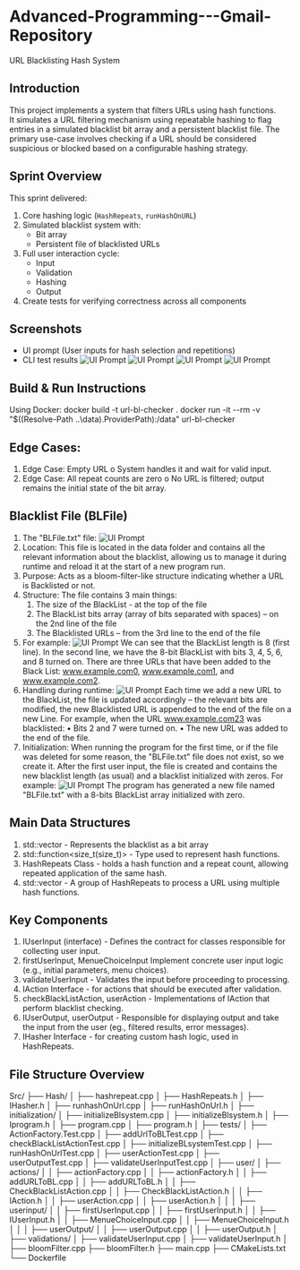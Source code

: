 # Advanced-Programming---Gmail-Repository
 URL Blacklisting Hash System

## Introduction
This project implements a system that filters URLs using hash functions.  
It simulates a URL filtering mechanism using repeatable hashing to flag entries in a simulated blacklist bit array and a persistent blacklist file.
The primary use-case involves checking if a URL should be considered suspicious or blocked based on a configurable hashing strategy.

## Sprint Overview
This sprint delivered:
1. Core hashing logic (`HashRepeats`, `runHashOnURL`)
2. Simulated blacklist system with:
   - Bit array
   - Persistent file of blacklisted URLs
3. Full user interaction cycle:
   - Input
   - Validation
   - Hashing
   - Output
4. Create tests for verifying correctness across all components

## Screenshots
- UI prompt (User inputs for hash selection and repetitions)
- CLI test results
![UI Prompt](documentation-pictures/1.png)
![UI Prompt](documentation-pictures/2.png)
![UI Prompt](documentation-pictures/3.png)
![UI Prompt](documentation-pictures/4.png)

## Build & Run Instructions
Using Docker:
docker build -t url-bl-checker .
docker run -it --rm -v "$((Resolve-Path ..\\data).ProviderPath):/data" url-bl-checker

## Edge Cases: 
1.	Edge Case: Empty URL
    o	System handles it and wait for valid input.
2.	Edge Case: All repeat counts are zero
    o	No URL is filtered; output remains the initial state of the bit array.

## Blacklist File (BLFile)
1. The "BLFile.txt" file:
 ![UI Prompt](documentation-pictures/5.png)
2. Location:
This file is located in the data folder and contains all the relevant information about the blacklist, allowing us to manage it during runtime and reload it at the start of a new program run.
3. Purpose:
Acts as a bloom-filter-like structure indicating whether a URL is Backlisted or not.
4. Structure:
The file contains 3 main things:
    1.	The size of the BlackList - at the top of the file
    2.	The BlackList bits array (array of bits separated with spaces) – on the 2nd line of the file
    3.	The Blacklisted URLs – from the 3rd line to the end of the file
5. For example:
  ![UI Prompt](documentation-pictures/6.png)
We can see that the BlackList length is 8 (first line). In the second line, we have the 8-bit BlackList with bits 3, 4, 5, 6, and 8 turned on. There are three URLs that have been added to the Black List: www.example.com0, www.example.com1, and www.example.com2.
7. Handling during runtime:
 ![UI Prompt](documentation-pictures/7.png)
Each time we add a new URL to the BlackList, the file is updated accordingly – the relevant bits are modified, the new Blacklisted URL is appended to the end of the file on a new Line.
For example, when the URL www.example.com23 was blacklisted:
•	Bits 2 and 7 were turned on.
•	The new URL was added to the end of the file.
8. Initialization:
When running the program for the first time, or if the file was deleted for some reason, the "BLFile.txt" file does not exist, so we create it. 
After the first user input, the file is created and contains the new blacklist length (as usual) and a blacklist initialized with zeros.
 For example:
  ![UI Prompt](documentation-pictures/8.png)
The program has generated a new file named "BLFile.txt" with a 8-bits BlackList array initialized with zero.

## Main Data Structures
1. std::vector<bool> - Represents the blacklist as a bit array
2. std::function<size_t(size_t)> - Type used to represent hash functions.
3. HashRepeats Class - holds a hash function and a repeat count, allowing repeated application of the same hash.
4. std::vector<HashRepeats>	- A group of HashRepeats to process a URL using multiple hash functions.

## Key Components
1. IUserInput (interface) - Defines the contract for classes responsible for collecting user input.
2. firstUserInput, MenueChoiceInput Implement concrete user input logic (e.g., initial parameters, menu choices).
3. validateUserInput - Validates the input before proceeding to processing.
4. IAction Interface - for actions that should be executed after validation.
5. checkBlackListAction, userAction - Implementations of IAction that perform blacklist checking.
6. IUserOutput, userOutput - Responsible for displaying output and take the input from the user (eg., filtered results, error messages).
7. IHasher Interface - for creating custom hash logic, used in HashRepeats.

## File Structure Overview
Src/
├── Hash/
│   ├── hashrepeat.cpp
│   ├── HashRepeats.h
│   ├── IHasher.h
│   ├── runhashOnUrl.cpp
│   ├── runHashOnUrl.h
│
├── initialization/
│   ├── initializeBlsystem.cpp
│   ├── initializeBlsystem.h
│   ├── Iprogram.h
│   ├── program.cpp
│   ├── program.h
│
├── tests/
│   ├── ActionFactory.Test.cpp
│   ├── addUrlToBLTest.cpp
│   ├── checkBlackListActionTest.cpp
│   ├── initializeBLsystemTest.cpp
│   ├── runHashOnUrlTest.cpp
│   ├── userActionTest.cpp
│   ├── userOutputTest.cpp
│   ├── validateUserInputTest.cpp
│
├── user/
│   ├── actions/
│   │   ├── actionFactory.cpp
│   │   ├── actionFactory.h
│   │   ├── addURLToBL.cpp
│   │   ├── addURLToBL.h
│   │   ├── CheckBlackListAction.cpp
│   │   ├── CheckBlackListAction.h
│   │   ├── IAction.h
│   │   ├── userAction.cpp
│   │   ├── userAction.h
│   │
│   ├── userinput/
│   │   ├── firstUserInput.cpp
│   │   ├── firstUserInput.h
│   │   ├── IUserInput.h
│   │   ├── MenueChoiceInput.cpp
│   │   ├── MenueChoiceInput.h
│   │
│   ├── userOutput/
│   │   ├── userOutput.cpp
│   │   ├── userOutput.h
│
├── validations/
│   ├── validateUserInput.cpp
│   ├── validateUserInput.h
│
├── bloomFilter.cpp
├── bloomFilter.h
├── main.cpp
├── CMakeLists.txt
└── Dockerfile
